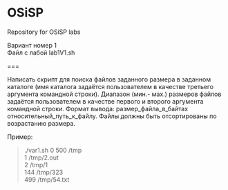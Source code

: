 # OSiSP
Repository for OSiSP labs

Вариант номер 1  
Файл с лабой lab1V1.sh

===

Написать скрипт для поиска файлов заданного размера в заданном каталоге (имя каталога задаётся пользователем в качестве третьего аргумента командной строки). Диапазон (мин.- мах.) размеров файлов задаётся пользователем в качестве первого и второго аргумента командной строки. Формат вывода: размер_файла_в_байтах относительный_путь_к_файлу. Файлы должны быть отсортированы по возрастанию размера.  

Пример:  
> ./var1.sh 0 500 /tmp  
> 1 /tmp/2.out  
> 2 /tmp/1  
> 144 /tmp/323  
> 499 /tmp/54.txt  

